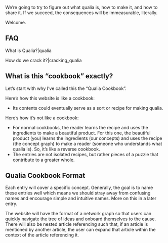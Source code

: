 
We’re going to try to figure out what qualia is, how to make it, and how to share it. If we succeed, the consequences will be immeasurable, literally. 

Welcome.

## FAQ

<Nest>What is Qualia?|qualia<Nest>

<Nest>How do we crack it?|cracking_qualia<Nest>

## What is this “cookbook” exactly?

Let’s start with why I’ve called this the “Qualia Cookbook”.

Here’s how this website is like a cookbook:

- Its contents could eventually serve as a sort or recipe for making qualia.

Here’s how it’s not like a cookbook: 

- For normal cookbooks, the reader learns the recipe and uses the ingredients to make a beautiful product. For this one, the beautiful product (you) learns the ingredients (our concepts) and uses the recipe (the concept graph) to make a reader (someone who understands what qualia is). So, it’s like a reverse cookbook.
- The entries are not isolated recipes, but rather pieces of a puzzle that contribute to a greater whole.

## Qualia Cookbook Format

Each entry will cover a specific concept. Generally, the goal is to name these entries well which means we should stray away from confusing names and encourage simple and intuitive names. More on this in a later entry.

The website will have the format of a network graph so that users can quickly navigate the tree of ideas and onboard themselves to the cause. There will also be nested article referencing such that, if an article is mentioned by another article, the user can expand that article within the context of the article referencing it.